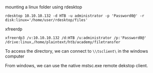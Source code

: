 mounting a linux folder using
rdesktop 
```shell-session
rdesktop 10.10.10.132 -d HTB -u administrator -p 'Password0@' -r disk:linux='/home/user/rdesktop/files'
```
xfreerdp 
```shell-session
xfreerdp3 /v:10.10.10.132 /d:HTB /u:administrator /p:'Password0@' /drive:linux,/home/plaintext/htb/academy/filetransfer
```

To access the directory, we can connect to `\\tsclient\` in the windows computer 

From windows, we can use the native mstsc.exe remote dekstop client. 